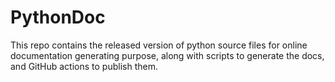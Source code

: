 # PythonDoc

This repo contains the released version of python source files for online documentation generating purpose, along with scripts to generate the docs, and GitHub actions to publish them.